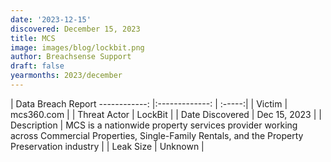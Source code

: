 ```yaml
---
date: '2023-12-15'
discovered: December 15, 2023
title: MCS
image: images/blog/lockbit.png
author: Breachsense Support
draft: false
yearmonths: 2023/december
---
```



| Data Breach Report
------------:     |:-------------:    | :-----:|
| Victim      | mcs360.com      | 
| Threat Actor      | LockBit      | 
| Date Discovered      | Dec 15, 2023      | 
| Description      | MCS is a nationwide property services provider working across Commercial Properties, Single-Family Rentals, and the Property Preservation industry      | 
| Leak Size      | Unknown      | 

